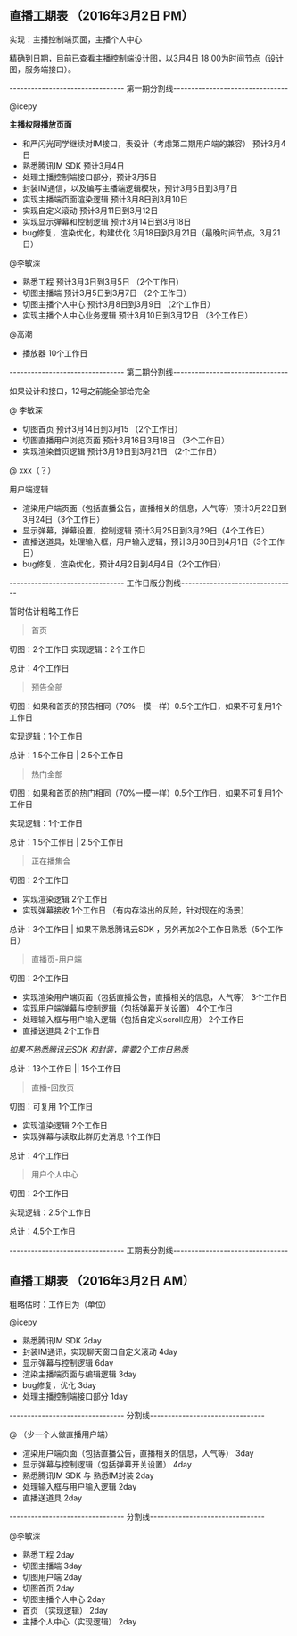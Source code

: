 ## 直播工期表 （2016年3月2日 PM）

实现：主播控制端页面，主播个人中心

精确到日期，目前已查看主播控制端设计图，以3月4日 18:00为时间节点（设计图，服务端接口）。

-------------------------------- 第一期分割线--------------------------------

@icepy

**主播权限播放页面**

- 和严闪光同学继续对IM接口，表设计（考虑第二期用户端的兼容） 预计3月4日
- 熟悉腾讯IM SDK 预计3月4日
- 处理主播控制端接口部分，预计3月5日
- 封装IM通信，以及编写主播端逻辑模块，预计3月5日到3月7日
- 实现主播端页面渲染逻辑  预计3月8日到3月10日
- 实现自定义滚动  预计3月11日到3月12日
- 实现显示弹幕和控制逻辑   预计3月14日到3月18日
- bug修复，渲染优化，构建优化  3月18日到3月21日（最晚时间节点，3月21日）

@李敏深

- 熟悉工程 预计3月3日到3月5日 （2个工作日）
- 切图主播端 预计3月5日到3月7日  （2个工作日）
- 切图主播个人中心 预计3月8日到3月9日  （2个工作日）
- 实现主播个人中心业务逻辑 预计3月10日到3月12日  （3个工作日）

@高潮

- 播放器 10个工作日 

-------------------------------- 第二期分割线--------------------------------

如果设计和接口，12号之前能全部给完全

@ 李敏深 

- 切图首页  预计3月14日到3月15 （2个工作日）
- 切图直播用户浏览页面  预计3月16日3月18日 （3个工作日）
- 实现渲染首页逻辑  预计3月19日到3月21日 （2个工作日）

@ xxx（？）

用户端逻辑

- 渲染用户端页面（包括直播公告，直播相关的信息，人气等）预计3月22日到3月24日（3个工作日）
- 显示弹幕，弹幕设置，控制逻辑 预计3月25日到3月29日（4个工作日）
- 直播送道具，处理输入框，用户输入逻辑，预计3月30日到4月1日（3个工作日）
- bug修复，渲染优化，预计4月2日到4月4日（2个工作日）

-------------------------------- 工作日版分割线--------------------------------

暂时估计粗略工作日

> 首页

切图：2个工作日
实现逻辑：2个工作日

总计：4个工作日

> 预告全部

切图：如果和首页的预告相同（70%一模一样）0.5个工作日，如果不可复用1个工作日

实现逻辑：1个工作日

总计：1.5个工作日 | 2.5个工作日

> 热门全部 

切图：如果和首页的热门相同（70%一模一样）0.5个工作日，如果不可复用1个工作日

实现逻辑：1个工作日

总计：1.5个工作日 | 2.5个工作日

> 正在播集合

切图：2个工作日

- 实现渲染逻辑 2个工作日
- 实现弹幕接收  1个工作日 （有内存溢出的风险，针对现在的场景）

总计：3个工作日 | 如果不熟悉腾讯云SDK ，另外再加2个工作日熟悉（5个工作日）

> 直播页-用户端

切图：2个工作日

- 实现渲染用户端页面（包括直播公告，直播相关的信息，人气等）  3个工作日
- 实现用户端弹幕与控制逻辑（包括弹幕开关设置） 4个工作日
- 处理输入框与用户输入逻辑（包括自定义scroll应用） 2个工作日
- 直播送道具 2个工作日

*如果不熟悉腾讯云SDK 和封装，需要2个工作日熟悉*

总计：13个工作日 ||  15个工作日

> 直播-回放页

切图：可复用 1个工作日

- 实现渲染逻辑 2个工作日
- 实现弹幕与读取此群历史消息  1个工作日

总计：4个工作日

> 用户个人中心

切图：2个工作日

实现逻辑：2.5个工作日

总计：4.5个工作日

-------------------------------- 工期表分割线--------------------------------

## 直播工期表 （2016年3月2日 AM）

粗略估时：工作日为（单位）

@icepy

- 熟悉腾讯IM SDK  2day
- 封装IM通讯，实现聊天窗口自定义滚动 4day
- 显示弹幕与控制逻辑  6day
- 渲染主播端页面与编辑逻辑 3day
- bug修复，优化 3day
- 处理主播控制端接口部分 1day

-------------------------------- 分割线--------------------------------

@ （少一个人做直播用户端）

- 渲染用户端页面（包括直播公告，直播相关的信息，人气等）  3day
- 显示弹幕与控制逻辑（包括弹幕开关设置） 4day
- 熟悉腾讯IM SDK 与 熟悉IM封装  2day
- 处理输入框与用户输入逻辑 2day
- 直播送道具 2day

-------------------------------- 分割线--------------------------------

@李敏深

- 熟悉工程      2day
- 切图主播端   3day
- 切图用户端   2day
- 切图首页  2day
- 切图主播个人中心   2day
- 首页  （实现逻辑） 2day
- 主播个人中心（实现逻辑） 2day


